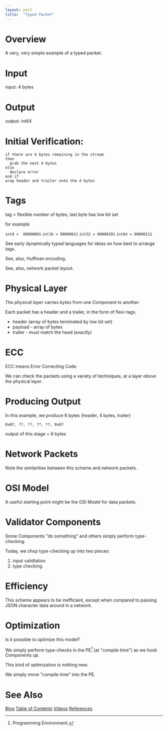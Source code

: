 ```yaml
---
layout: post
title:  "Typed Packet"
---
```


# Overview

A very, very simple example of a typed packet.

# Input
input: 4 bytes
# Output
output: int64

# Initial Verification:
```
if there are 4 bytes remaining in the stream
then
  grab the next 4 bytes
else
  declare error
end if
wrap header and trailer onto the 4 bytes
```

# Tags

tag = flexible number of bytes, last byte has low bit set

for example

`int8 =  00000001`
`int16 = 00000011`
`int32 = 00000101`
`int64 = 00000111`

See early dynamically typed languages for ideas on how best to arrange tags.

See, also, Huffman encoding.

See, also, network packet layout.

# Physical Layer

The *physical layer* carries *bytes* from one Component to another.

Each packet has a header and a trailer, in the form of flexi-tags.

- header (array of bytes terminated by low bit set)
- payload - array of bytes
- trailer - must match the head (exactly)

# ECC

ECC means Error Correcting Code.

We can check the packets using a variety of techniques, at a layer *above* the physical layer.

# Producing Output

In this example, we produce 6 bytes (header, 4 bytes, trailer)

`0x07, ??, ??, ??, ??, 0x07`

output of this stage = 6 bytes

# Network Packets

Note the similarities between this scheme and network packets.

# OSI Model

A useful starting point might be the OSI Model for data packets.

# Validator Components

Some Components "do something" and others simply perform type-checking.

Today, we chop type-checking up into two pieces:

1. input validtation
2. type checking.

# Efficiency

This scheme appears to be inefficient, except when compared to passing JSON character data around in a network.

# Optimization

Is it possible to optimize this model?

We simply perform type-checks in the PE[^1] (at "compile time") as we hook Components up.

This kind of optimization is nothing new.  

We simply move "compile time" into the PE.

[^1]: Programming Environment.

# See Also

[Blog](https://guitarvydas.github.io)
[Table of Contents](https://guitarvydas.github.io/2021/09/21/Table-of-Contents-Sept-17-2021.html)
[Videos](https://www.youtube.com/channel/UC2bdO9l84VWGlRdeNy5)
[References](https://guitarvydas.github.io/2021/01/14/References.html)

<script src="https://utteranc.es/client.js" 
        repo="guitarvydas/guitarvydas.github.io" 
        issue-term="pathname" 
        theme="github-light" 
        crossorigin="anonymous" 
        async> 
</script> 
